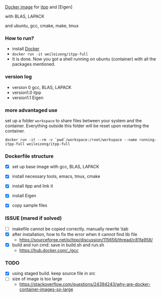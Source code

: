 [Docker image](https://hub.docker.com/repository/docker/weileizeng/itpp-full) for [itpp](http://itpp.sourceforge.net/4.3.1/) and [Eigen]

with BLAS, LAPACK

and ubuntu, gcc, cmake, make, tmux

### How to run?
- install [Docker](https://www.docker.com/)
- `docker run -it weileizeng/itpp-full`
- It is done. Now you got a shell running on ubuntu (container) with all the packages mentioned.


### version log
- version 0  gcc, BLAS, LAPACK
- version1.0 itpp
- version1.1 Eigen 


### more advantaged use
set up a folder `workspace` to share files between your system and the container. Everything outside this folder will be reset upon restarting the container.
```
docker run -it --rm -v `pwd`/workspace:/root/workspace --name running-itpp-full weileizeng/itpp-full
```

### Dockerfile structure
- [x] set up base image with gcc, BLAS, LAPACK
- [x] install necessary tools, emacs, tmux, cmake
- [x] install itpp and link it
- [x] install Eigen
- [x] copy sample files


### ISSUE (mared if solved)
- [ ] makefile cannot be copied correctly. manually rewrite \tab
- [x] after installation, how to fix the error when it cannot find lib file
  - https://sourceforge.net/p/itpp/discussion/115656/thread/c81fa958/
- [x] build and run cmd: save in build.sh and run.sh
  - https://hub.docker.com/_/gcc


### TODO
- [x] using staged build. keep source file in src
- [ ] size of image is too large
  - https://stackoverflow.com/questions/24394243/why-are-docker-container-images-so-large


